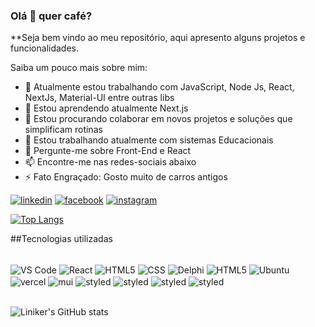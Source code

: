 ### Olá 👋 quer café?


**Seja bem vindo ao meu repositório, aqui apresento alguns projetos e funcionalidades.

Saiba um pouco mais sobre mim:

- 🔭 Atualmente estou trabalhando com  JavaScript, Node Js, React, NextJs, Material-UI entre outras libs
- 🌱 Estou aprendendo atualmente Next.js
- 👯 Estou procurando colaborar em novos projetos e soluções que simplificam rotinas
- 🤔 Estou trabalhando atualmente com sistemas Educacionais
- 💬 Pergunte-me sobre Front-End e React
- 📫 Encontre-me nas redes-sociais abaixo
- ⚡ Fato Engraçado: Gosto muito de carros antigos 

[![linkedin](https://img.shields.io/badge/LinkedIn-0077B5?style=for-the-badge&logo=linkedin&logoColor=white)](https://www.linkedin.com/in/linikerS)
[![facebook](https://img.shields.io/badge/Facebook-1877F2?style=for-the-badge&logo=facebook&logoColor=white)](https://www.facebook.com/linikers)
[![instagram](https://img.shields.io/badge/Instagram-E4405F?style=for-the-badge&logo=instagram&logoColor=white)](https://www.instagram.com/linikers/)
<div style="width: 200px;">
<a href="https://github.com/SeuPerfilAqui/github-readme-stats">
  <img src="https://github-readme-stats.vercel.app/api/top-langs/?username=SeuPerfilAqui&langs_count=8" alt="Top Langs" />
</a>
</div>

##Tecnologias utilizadas
<div style = "display: inline_block"><br>
  
  <img align = "center" alt = "VS Code" src = "https://img.shields.io/badge/Visual_Studio-5C2D91?style=for-the-badge&logo=visual%20studio&logoColor=white">
  <img align = "center" alt = "React" src = "https://img.shields.io/badge/React-20232A?style=for-the-badge&logo=react&logoColor=61DAFB">
  <img align = "center" alt = "HTML5" src = "https://img.shields.io/badge/HTML-239120?style=for-the-badge&logo=html5&logoColor=white">
  <img align = "center" alt = "CSS" src = "https://img.shields.io/badge/CSS-239120?&style=for-the-badge&logo=css3&logoColor=white">
  <img align = "center" alt = "Delphi" src = "https://img.shields.io/badge/Delphi_RAD_Studio-B22222?style=for-the-badge&logo=delphi&logoColor=white">
  <img align = "center" alt = "HTML5" src = "https://img.shields.io/badge/JavaScript-323330?style=for-the-badge&logo=javascript&logoColor=F7DF1E">
  <img align = "center" alt = "Ubuntu" src = "https://img.shields.io/badge/Ubuntu-E95420?style=for-the-badge&logo=ubuntu&logoColor=white">
  <img align = "center" alt = "vercel" src = "https://img.shields.io/badge/Vercel-000000?style=for-the-badge&logo=vercel&logoColor=white">
  <img align = "center" alt = "mui" src = "https://img.shields.io/badge/Material--UI-0081CB?style=for-the-badge&logo=material-ui&logoColor=white">
  <img align = "center" alt = "styled" src = "https://img.shields.io/badge/styled--components-DB7093?style=for-the-badge&logo=styled-components&logoColor=white">
  <img align = "center" alt = "styled" src = "https://img.shields.io/badge/TypeScript-007ACC?style=for-the-badge&logo=typescript&logoColor=white">
  <img align = "center" alt = "styled" src = "https://img.shields.io/badge/HTML5-E34F26?style=for-the-badge&logo=html5&logoColor=white">
  <img align = "center" alt = "styled" src = "https://img.shields.io/badge/CSS3-1572B6?style=for-the-badge&logo=css3&logoColor=white">


  <br>
  <br>
</div>

![Liniker's GitHub stats](https://github-readme-stats.vercel.app/api?username=linikers&show_icons=true&theme=merko)

